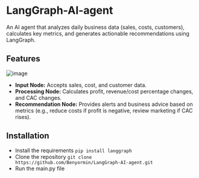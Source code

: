# LangGraph-AI-agent

An AI agent that analyzes daily business data (sales, costs, customers), calculates key metrics, and generates actionable recommendations using LangGraph.

## Features
![image](https://github.com/user-attachments/assets/5a022021-09a1-45d7-ad6a-e60f268dbb88)

- **Input Node:** Accepts sales, cost, and customer data.
- **Processing Node:** Calculates profit, revenue/cost percentage changes, and CAC changes.
- **Recommendation Node:** Provides alerts and business advice based on metrics (e.g., reduce costs if profit is negative, review marketing if CAC rises).

## Installation
- Install the requirements
`pip install langgraph`
- Clone the repository
  `git clone https://github.com/Benyormin/LangGraph-AI-agent.git`
- Run the main.py file

